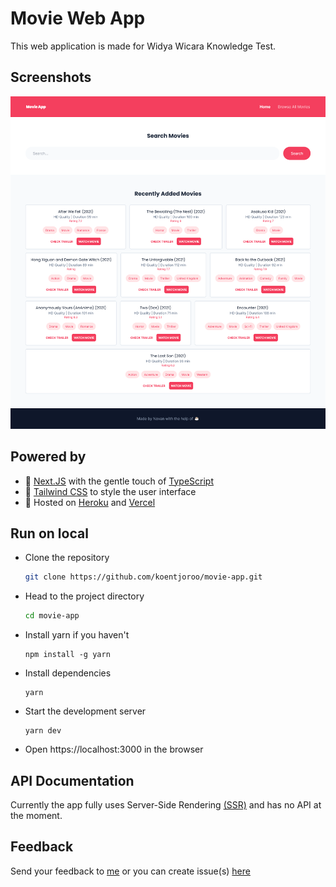 # Movie Web App

This web application is made for Widya Wicara Knowledge Test.

## Screenshots

<center><img src="/docs/images/screenshot-homepage.png" alt="Preview Image" /></center>

## Powered by

- 💎 [Next.JS](https://nextjs.org/) with the gentle touch of [TypeScript](https://www.typescriptlang.org/)
- 🍃 [Tailwind CSS](https://tailwindcss.com/) to style the user interface
- 🚀 Hosted on [Heroku](https://heroku.com) and [Vercel](https://vercel.com/)

## Run on local

- Clone the repository
  ```sh
  git clone https://github.com/koentjoroo/movie-app.git
  ```
- Head to the project directory
  ```sh
  cd movie-app
  ```
- Install yarn if you haven't
  ```
  npm install -g yarn
  ```
- Install dependencies
  ```
  yarn
  ```
- Start the development server
  ```
  yarn dev
  ```
- Open https://localhost:3000 in the browser

## API Documentation

Currently the app fully uses Server-Side Rendering [(SSR)](https://nextjs.org/docs/basic-features/pages#server-side-rendering) and has no API at the moment.

## Feedback

Send your feedback to [me](mailto:enerka4ig@gmail.com) or you can create issue(s) [here](https://github.com/koentjoroo/movie-app/issues)
